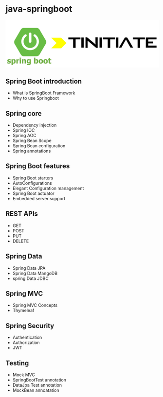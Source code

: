 # java-springboot
![SpringBoot Tinitiate Image](springboot.png)
## Spring Boot introduction
* What is SpringBoot Framework  
* Why to use Springboot  

## Spring core
* Dependency injection  
* Spring IOC 
* Spring AOC  
* Spring Bean Scope 
* Spring Bean configuration
* Spring annotations  


## Spring Boot features  
* Spring Boot starters
* AutoConfigurations  
* Elegant Configuration management
* Spring Boot actuator
* Embedded server support


## REST APIs
* GET  
* POST
* PUT 
* DELETE

## Spring Data
* Spring Data JPA 
* Spring Data MangoDB
* spring Data JDBC

## Spring MVC
* Spring MVC Concepts
* Thymeleaf

## Spring Security 
* Authentication
* Authorization
* JWT

## Testing
* Mock MVC
* SpringBootTest annotation
* DataJpa Test annotation
* MockBean annoatation

